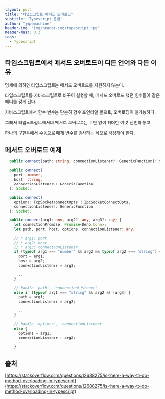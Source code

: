 ```yaml
---
layout: post
title: "타입스크립트 메서드 오버로드"
subtitle: 'Typescript 문법'
author: "jopemachine"
header-img: "img/header-img/typescript.jpg"
header-mask: 0.3
tags:
  - Typescript
---
```


## 타입스크립트에서 메서드 오버로드이 다른 언어와 다른 이유

명세에 의하면 타입스크립트는 메서드 오버로드를 지원하지 않는다.

타입스크립트를 자바스크립트로 바꾸어 실행할 때, 메서드 오버로드 했던 함수들이 같은 헤더를 갖게 된다.

자바스크립트에서 함수 변수는 단순히 함수 포인터일 뿐으로, 오버로딩이 불가능하다.

그래서 타입스크립트에서의 메서드 오버로드는 구현 없이 헤더만 여럿 선언해 놓고

하나의 구현부에서 수동으로 매개 변수를 검사하는 식으로 작성해야 한다.

## 메서드 오버로드 예제

```ts
  public connect(path: string, connectionListener?: GenericFunction): Socket;

  public connect(
    port: number,
    host: string,
    connectionListener?: GenericFunction
  ): Socket;

  public connect(
    options: TcpSocketConnectOpts | IpcSocketConnectOpts,
    connectionListener?: GenericFunction
  ): Socket;

  public connect(arg1: any, arg2?: any, arg3?: any) {
    let connectionPromise: Promise<Deno.Conn>;
    let path, port, host, options, connectionListener: any;

    // * arg1: port
    // * arg2: host
    // * arg3: connectionListener
    if (typeof arg1 === "number" && arg2 && typeof arg2 === "string") {
      port = arg1;
      host = arg2;
      connectionListener = arg3;

      ...
    }

    // handle 'path', 'connectionListener'
    else if (typeof arg1 === "string" && arg2 && !arg3) {
      path = arg1;
      connectionListener = arg2;

      ...
    }

    // handle 'options', 'connectionListener'
    else {
      options = arg1;
      connectionListener = arg2;
      ...
    }

```

## 출처

[https://stackoverflow.com/questions/12688275/is-there-a-way-to-do-method-overloading-in-typescript](https://stackoverflow.com/questions/12688275/is-there-a-way-to-do-method-overloading-in-typescript)
